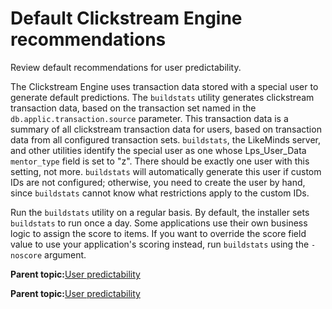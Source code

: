 # Default Clickstream Engine recommendations

Review default recommendations for user predictability.

The Clickstream Engine uses transaction data stored with a special user to generate default predictions. The `buildstats` utility generates clickstream transaction data, based on the transaction set named in the `db.applic.transaction.source` parameter. This transaction data is a summary of all clickstream transaction data for users, based on transaction data from all configured transaction sets. `buildstats`, the LikeMinds server, and other utilities identify the special user as one whose Lps\_User\_Data `mentor_type` field is set to "z". There should be exactly one user with this setting, not more. `buildstats` will automatically generate this user if custom IDs are not configured; otherwise, you need to create the user by hand, since `buildstats` cannot know what restrictions apply to the custom IDs.

Run the `buildstats` utility on a regular basis. By default, the installer sets `buildstats` to run once a day. Some applications use their own business logic to assign the score to items. If you want to override the score field value to use your application's scoring instead, run `buildstats` using the `-noscore` argument.

**Parent topic:**[User predictability](../pzn/pzn_user_predictability.md)

**Parent topic:**[User predictability](../pzn/pzn_user_predictability.md)

